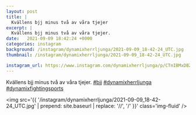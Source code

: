 ```yaml
---
layout: post
title: |
  Kvällens bjj minus två av våra tjejer
excerpt: |
  Kvällens bjj minus två av våra tjejer.   
date:   2021-09-09 18:42:24 +0000
categories: instagram
background: /instagram/dynamixherrljunga/2021-09-09_18-42-24_UTC.jpg
thumbnail: /instagram/dynamixherrljunga/2021-09-09_18-42-24_UTC.jpg

instagram_url: https://www.instagram.com/dynamixherrljunga/p/CTnIBMxDBZ-
---
```

Kvällens bjj minus två av våra tjejer. [#bjj](https://www.instagram.com/explore/tags/bjj/) [#dynamixherrljunga](https://www.instagram.com/explore/tags/dynamixherrljunga/) [#dynamixfightingsports](https://www.instagram.com/explore/tags/dynamixfightingsports/)



<img src='{{ '/instagram/dynamixherrljunga/2021-09-09_18-42-24_UTC.jpg' | prepend: site.baseurl | replace: '//', '/' }}' class='img-fluid' />
